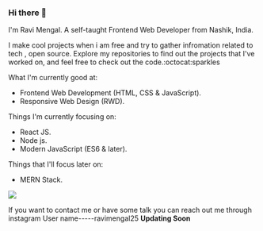### Hi there 👋 

I'm Ravi Mengal.
A self-taught Frontend Web Developer from Nashik, India.

I make cool projects when i am free and try to gather infromation related to tech , open source.
Explore my repositories to find out the projects that I've worked on, and feel free to check out the code.:octocat:sparkles


What I'm currently good at:

 * Frontend Web Development (HTML, CSS & JavaScript).
 * Responsive Web Design (RWD).


Things I'm currently focusing on:

* React JS.
* Node js.
* Modern JavaScript (ES6 & later).

Things that I'll focus later on:

* MERN Stack.



<img src="https://github-readme-stats.vercel.app/api?username=ravimengal&&show_icons=true&title_color=ffffff&icon_color=bb2acf&text_color=daf7dc&bg_color=151515">


If you want to contact me or have some talk you can reach out me through instagram User name-----ravimengal25
**Updating Soon**
